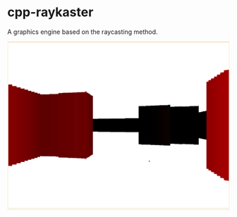 # cpp-raykaster
A graphics engine based on the raycasting method.

![alt text](https://github.com/rafalgorczewski/cpp-raykaster/blob/main/raykaster.gif?raw=true)
